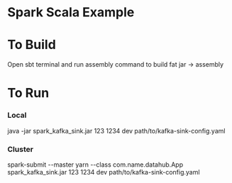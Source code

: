 # Spark Scala Example

# To Build 
Open sbt terminal and run assembly command to build fat jar 
 -> assembly 
 
# To Run

### Local 
java -jar spark_kafka_sink.jar 123 1234 dev path/to/kafka-sink-config.yaml

### Cluster 
spark-submit --master yarn --class com.name.datahub.App spark_kafka_sink.jar  123 1234 dev path/to/kafka-sink-config.yaml 
